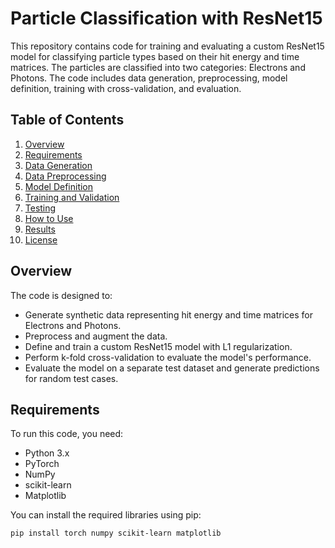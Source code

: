 # Particle Classification with ResNet15

This repository contains code for training and evaluating a custom ResNet15 model for classifying particle types based on their hit energy and time matrices. The particles are classified into two categories: Electrons and Photons. The code includes data generation, preprocessing, model definition, training with cross-validation, and evaluation.

## Table of Contents

1. [Overview](#overview)
2. [Requirements](#requirements)
3. [Data Generation](#data-generation)
4. [Data Preprocessing](#data-preprocessing)
5. [Model Definition](#model-definition)
6. [Training and Validation](#training-and-validation)
7. [Testing](#testing)
8. [How to Use](#how-to-use)
9. [Results](#results)
10. [License](#license)

## Overview

The code is designed to:

- Generate synthetic data representing hit energy and time matrices for Electrons and Photons.
- Preprocess and augment the data.
- Define and train a custom ResNet15 model with L1 regularization.
- Perform k-fold cross-validation to evaluate the model's performance.
- Evaluate the model on a separate test dataset and generate predictions for random test cases.

## Requirements

To run this code, you need:

- Python 3.x
- PyTorch
- NumPy
- scikit-learn
- Matplotlib

You can install the required libraries using pip:

```bash
pip install torch numpy scikit-learn matplotlib
